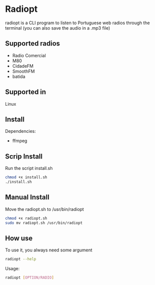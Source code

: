 # Radiopt
radiopt is a CLI program to listen to Portuguese web radios through the terminal (you can also save the audio in a .mp3 file)

## Supported radios

* Radio Comercial
* M80
* CidadeFM
* SmoothFM
* batida

## Supported in
Linux

## Install
Dependencies:

* ffmpeg

## Scrip Install
Run the script install.sh

```bash
chmod +x install.sh
./install.sh
```

## Manual Install
Move the radiopt.sh to /usr/bin/radiopt

```bash
chmod +x radiopt.sh
sudo mv radiopt.sh /usr/bin/radiopt
```

## How use
To use it, you always need some argument
```bash
radiopt --help
```
Usage:
```bash
radiopt [OPTION/RADIO]
```
